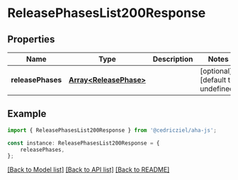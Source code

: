 # ReleasePhasesList200Response


## Properties

Name | Type | Description | Notes
------------ | ------------- | ------------- | -------------
**releasePhases** | [**Array&lt;ReleasePhase&gt;**](ReleasePhase.md) |  | [optional] [default to undefined]

## Example

```typescript
import { ReleasePhasesList200Response } from '@cedricziel/aha-js';

const instance: ReleasePhasesList200Response = {
    releasePhases,
};
```

[[Back to Model list]](../README.md#documentation-for-models) [[Back to API list]](../README.md#documentation-for-api-endpoints) [[Back to README]](../README.md)
